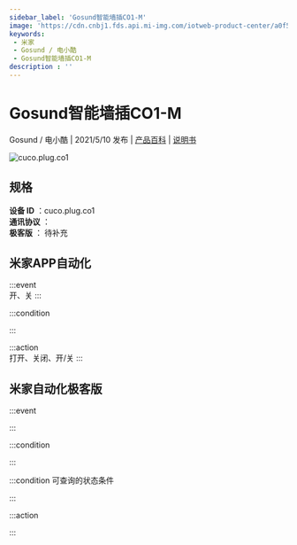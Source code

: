 ```yaml
---
sidebar_label: 'Gosund智能墙插CO1-M'
image: 'https://cdn.cnbj1.fds.api.mi-img.com/iotweb-product-center/a0f5ec571266f2d1749f3e8b47741831_拟物.png?GalaxyAccessKeyId=AKVGLQWBOVIRQ3XLEW&Expires=9223372036854775807&Signature=m6gQV6+049B3t+XKjWEJL4j7I2g='
keywords: 
 - 米家
 - Gosund / 电小酷
 - Gosund智能墙插CO1-M
description : ''
---
```

# Gosund智能墙插CO1-M

Gosund / 电小酷 | 2021/5/10 发布 | [产品百科](https://home.mi.com/webapp/content/baike/product/index.html?model=cuco.plug.co1/) | [说明书](https://home.mi.com/views/introduction.html?model=cuco.plug.co1&region=cn)

![cuco.plug.co1](https://cdn.cnbj1.fds.api.mi-img.com/iotweb-product-center/a0f5ec571266f2d1749f3e8b47741831_拟物.png?GalaxyAccessKeyId=AKVGLQWBOVIRQ3XLEW&Expires=9223372036854775807&Signature=m6gQV6+049B3t+XKjWEJL4j7I2g=)

## 规格  
> 
**设备 ID** ：cuco.plug.co1  
**通讯协议** ：  
**极客版**  ： 待补充 


## 米家APP自动化  

:::event  
开、关
:::

:::condition  

:::

:::action   
打开、关闭、开/关
:::

## 米家自动化极客版  

:::event  

:::

:::condition  

:::

:::condition 可查询的状态条件  

:::

:::action  

:::

        
